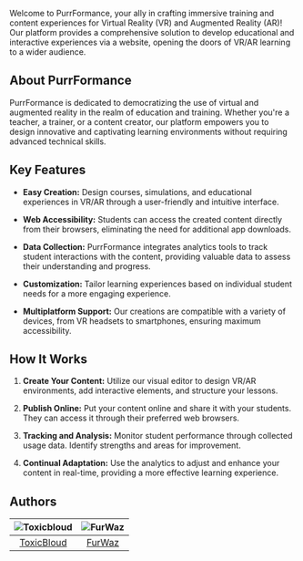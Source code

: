 
Welcome to PurrFormance, your ally in crafting immersive training and content experiences for Virtual Reality (VR) and Augmented Reality (AR)! Our platform provides a comprehensive solution to develop educational and interactive experiences via a website, opening the doors of VR/AR learning to a wider audience.

## About PurrFormance

PurrFormance is dedicated to democratizing the use of virtual and augmented reality in the realm of education and training. Whether you're a teacher, a trainer, or a content creator, our platform empowers you to design innovative and captivating learning environments without requiring advanced technical skills.

## Key Features

- **Easy Creation:** Design courses, simulations, and educational experiences in VR/AR through a user-friendly and intuitive interface.

- **Web Accessibility:** Students can access the created content directly from their browsers, eliminating the need for additional app downloads.

- **Data Collection:** PurrFormance integrates analytics tools to track student interactions with the content, providing valuable data to assess their understanding and progress.

- **Customization:** Tailor learning experiences based on individual student needs for a more engaging experience.

- **Multiplatform Support:** Our creations are compatible with a variety of devices, from VR headsets to smartphones, ensuring maximum accessibility.

## How It Works

1. **Create Your Content:** Utilize our visual editor to design VR/AR environments, add interactive elements, and structure your lessons.

2. **Publish Online:** Put your content online and share it with your students. They can access it through their preferred web browsers.

3. **Tracking and Analysis:** Monitor student performance through collected usage data. Identify strengths and areas for improvement.

4. **Continual Adaptation:** Use the analytics to adjust and enhance your content in real-time, providing a more effective learning experience.

## Authors

| ![Toxicbloud](https://avatars.githubusercontent.com/u/34874048?v=4) | ![FurWaz](https://avatars.githubusercontent.com/u/77248200?v=4) |
| :---: | :---: |
| [ToxicBloud](https://github.com/toxicbloud) | [FurWaz](https://github.com/furwaz) |

